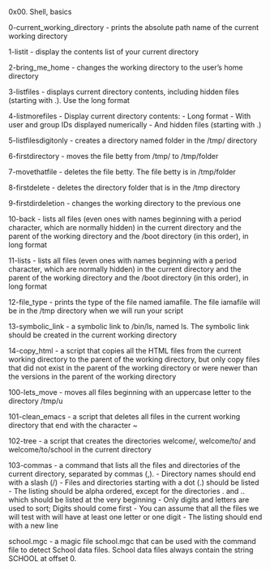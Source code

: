 0x00. Shell, basics


0-current_working_directory - prints the absolute path name of the current working directory

1-listit - display the contents list of your current directory

2-bring_me_home - changes the working directory to the user’s home directory

3-listfiles - displays current directory contents, including hidden files (starting with .). Use the long format

4-listmorefiles - Display current directory contents:
    - Long format
    - With user and group IDs displayed numerically
    - And hidden files (starting with .)

5-listfilesdigitonly -  creates a directory named folder in the /tmp/ directory

6-firstdirectory - moves the file betty from /tmp/ to /tmp/folder

7-movethatfile - deletes the file betty. The file betty is in /tmp/folder

8-firstdelete - deletes the directory folder that is in the /tmp directory

9-firstdirdeletion - changes the working directory to the previous one

10-back - lists all files (even ones with names beginning with a period character, which are normally hidden) in the current directory and the parent of the working directory and the /boot directory (in this order), in long format

11-lists - lists all files (even ones with names beginning with a period character, which are normally hidden) in the current directory and the parent of the working directory and the /boot directory (in this order), in long format

12-file_type - prints the type of the file named iamafile. The file iamafile will be in the /tmp directory when we will run your script

13-symbolic_link - a symbolic link to /bin/ls, named ls. The symbolic link should be created in the current working directory

14-copy_html - a script that copies all the HTML files from the current working directory to the parent of the working directory, but only copy files that did not exist in the parent of the working directory or were newer than the versions in the parent of the working directory

100-lets_move - moves all files beginning with an uppercase letter to the directory /tmp/u

101-clean_emacs - a script that deletes all files in the current working directory that end with the character ~

102-tree - a script that creates the directories welcome/, welcome/to/ and welcome/to/school in the current directory

103-commas - a command that lists all the files and directories of the current directory, separated by commas (,).
    - Directory names should end with a slash (/)
    - Files and directories starting with a dot (.) should be listed
    - The listing should be alpha ordered, except for the directories . and .. which should be listed at the very beginning
    - Only digits and letters are used to sort; Digits should come first
    - You can assume that all the files we will test with will have at least one letter or one digit
    - The listing should end with a new line

school.mgc - a magic file school.mgc that can be used with the command file to detect School data files. School data files always contain the string SCHOOL at offset 0.